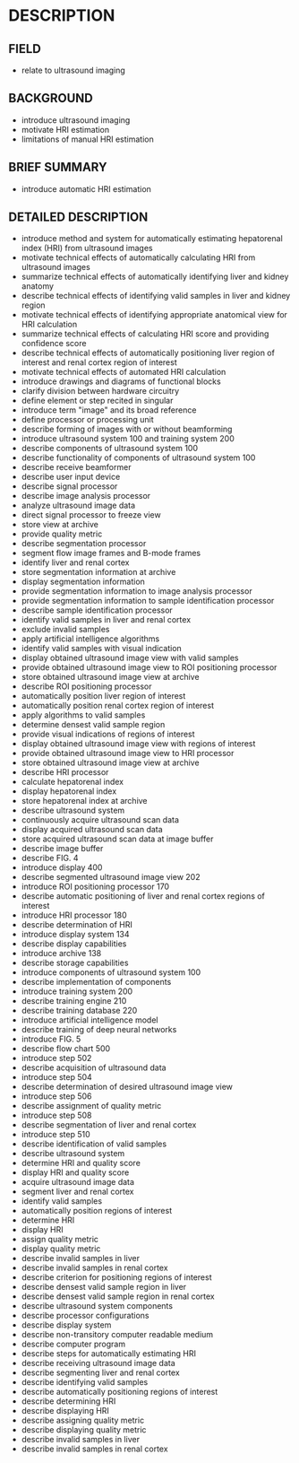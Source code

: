 # DESCRIPTION

## FIELD

- relate to ultrasound imaging

## BACKGROUND

- introduce ultrasound imaging
- motivate HRI estimation
- limitations of manual HRI estimation

## BRIEF SUMMARY

- introduce automatic HRI estimation

## DETAILED DESCRIPTION

- introduce method and system for automatically estimating hepatorenal index (HRI) from ultrasound images
- motivate technical effects of automatically calculating HRI from ultrasound images
- summarize technical effects of automatically identifying liver and kidney anatomy
- describe technical effects of identifying valid samples in liver and kidney region
- motivate technical effects of identifying appropriate anatomical view for HRI calculation
- summarize technical effects of calculating HRI score and providing confidence score
- describe technical effects of automatically positioning liver region of interest and renal cortex region of interest
- motivate technical effects of automated HRI calculation
- introduce drawings and diagrams of functional blocks
- clarify division between hardware circuitry
- define element or step recited in singular
- introduce term "image" and its broad reference
- define processor or processing unit
- describe forming of images with or without beamforming
- introduce ultrasound system 100 and training system 200
- describe components of ultrasound system 100
- describe functionality of components of ultrasound system 100
- describe receive beamformer
- describe user input device
- describe signal processor
- describe image analysis processor
- analyze ultrasound image data
- direct signal processor to freeze view
- store view at archive
- provide quality metric
- describe segmentation processor
- segment flow image frames and B-mode frames
- identify liver and renal cortex
- store segmentation information at archive
- display segmentation information
- provide segmentation information to image analysis processor
- provide segmentation information to sample identification processor
- describe sample identification processor
- identify valid samples in liver and renal cortex
- exclude invalid samples
- apply artificial intelligence algorithms
- identify valid samples with visual indication
- display obtained ultrasound image view with valid samples
- provide obtained ultrasound image view to ROI positioning processor
- store obtained ultrasound image view at archive
- describe ROI positioning processor
- automatically position liver region of interest
- automatically position renal cortex region of interest
- apply algorithms to valid samples
- determine densest valid sample region
- provide visual indications of regions of interest
- display obtained ultrasound image view with regions of interest
- provide obtained ultrasound image view to HRI processor
- store obtained ultrasound image view at archive
- describe HRI processor
- calculate hepatorenal index
- display hepatorenal index
- store hepatorenal index at archive
- describe ultrasound system
- continuously acquire ultrasound scan data
- display acquired ultrasound scan data
- store acquired ultrasound scan data at image buffer
- describe image buffer
- describe FIG. 4
- introduce display 400
- describe segmented ultrasound image view 202
- introduce ROI positioning processor 170
- describe automatic positioning of liver and renal cortex regions of interest
- introduce HRI processor 180
- describe determination of HRI
- introduce display system 134
- describe display capabilities
- introduce archive 138
- describe storage capabilities
- introduce components of ultrasound system 100
- describe implementation of components
- introduce training system 200
- describe training engine 210
- describe training database 220
- introduce artificial intelligence model
- describe training of deep neural networks
- introduce FIG. 5
- describe flow chart 500
- introduce step 502
- describe acquisition of ultrasound data
- introduce step 504
- describe determination of desired ultrasound image view
- introduce step 506
- describe assignment of quality metric
- introduce step 508
- describe segmentation of liver and renal cortex
- introduce step 510
- describe identification of valid samples
- describe ultrasound system
- determine HRI and quality score
- display HRI and quality score
- acquire ultrasound image data
- segment liver and renal cortex
- identify valid samples
- automatically position regions of interest
- determine HRI
- display HRI
- assign quality metric
- display quality metric
- describe invalid samples in liver
- describe invalid samples in renal cortex
- describe criterion for positioning regions of interest
- describe densest valid sample region in liver
- describe densest valid sample region in renal cortex
- describe ultrasound system components
- describe processor configurations
- describe display system
- describe non-transitory computer readable medium
- describe computer program
- describe steps for automatically estimating HRI
- describe receiving ultrasound image data
- describe segmenting liver and renal cortex
- describe identifying valid samples
- describe automatically positioning regions of interest
- describe determining HRI
- describe displaying HRI
- describe assigning quality metric
- describe displaying quality metric
- describe invalid samples in liver
- describe invalid samples in renal cortex


